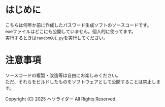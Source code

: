 # はじめに
こちらは何年か前に作成したパスワード生成ソフトのソースコードです。<br>
exeファイルはどこにも公開していません。個人的に使ってます。<br>
実行するときは`randomGUI.py`を実行してください。
# 注意事項
ソースコードの複製・改造等は自由にお楽しみください。<br>
ただ、それらをビルドしたものをソフトウェアとして公開することは禁止します。<br>

Copyright (C) 2025 ヘソライダー All Rights Reserved.